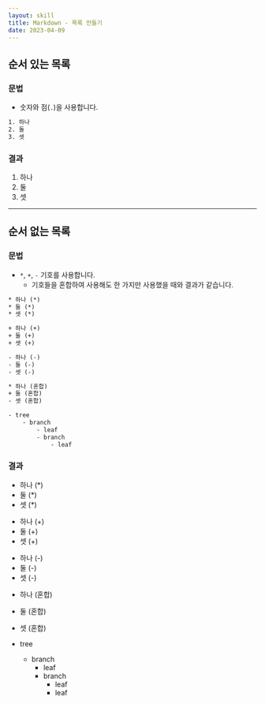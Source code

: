 ```yaml
---
layout: skill
title: Markdown - 목록 만들기
date: 2023-04-09
---
```





## 순서 있는 목록



### 문법

- 숫자와 점(`.`)을 사용합니다.

```txt
1. 하나
2. 둘
3. 셋
```


### 결과

1. 하나
2. 둘
3. 셋




---




## 순서 없는 목록


### 문법

- `*`, `+`, `-` 기호를 사용합니다.
    - 기호들을 혼합하여 사용해도 한 가지만 사용했을 때와 결과가 같습니다.

```txt
* 하나 (*)
* 둘 (*)
* 셋 (*)

+ 하나 (+)
+ 둘 (+)
+ 셋 (+)

- 하나 (-)
- 둘 (-)
- 셋 (-)

* 하나 (혼합)
+ 둘 (혼합)
- 셋 (혼합)

- tree
    - branch
        - leaf
        - branch
            - leaf
```


### 결과

* 하나 (*)
* 둘 (*)
* 셋 (*)

+ 하나 (+)
+ 둘 (+)
+ 셋 (+)

- 하나 (-)
- 둘 (-)
- 셋 (-)

* 하나 (혼합)
+ 둘 (혼합)
- 셋 (혼합)

- tree
    - branch
        - leaf
        - branch
            - leaf
            - leaf
